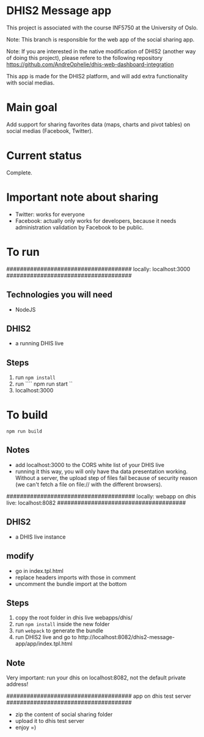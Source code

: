 # DHIS2 Message app
This project is associated with the course INF5750 at the University of Oslo.

Note: This branch is responsible for the web app of the social sharing app.

Note:
If you are interested in the native modification of DHIS2 (another way of doing this project),
please refere to the following repository
https://github.com/AndreOphelie/dhis-web-dashboard-integration

This app is made for the DHIS2 platform, and will add extra functionality
with social medias.

# Main goal
Add support for sharing favorites data (maps, charts and pivot tables)
on social medias (Facebook, Twitter).

# Current status
Complete.

# Important note about sharing
- Twitter: works for everyone
- Facebook: actually only works for developers, because it needs administration validation
 by Facebook to be public.


# To run
#####################################
locally: localhost:3000
#####################################
## Technologies you will need
- NodeJS

## DHIS2
- a running DHIS live

## Steps
1. run  ``` npm install ```
2. run ```` npm run start ``
3. localhost:3000

# To build
```npm run build```

## Notes
- add localhost:3000 to the CORS white list of your DHIS live
- running it this way, you will only have tha data presentation working.
Without a server, the upload step of files fail because of security reason
(we can't fetch a file on file:// with the different browsers).

######################################
locally: webapp on dhis live: localhost:8082
######################################
## DHIS2
- a DHIS live instance

## modify
- go in index.tpl.html
- replace headers imports with those in comment
- uncomment the bundle import at the bottom

## Steps
1. copy the root folder in dhis live webapps/dhis/
2. run ``` npm install ``` inside the new folder
3. run ``` webpack ``` to generate the bundle
4. run DHIS2 live and go to http://localhost:8082/dhis2-message-app/app/index.tpl.html

## Note
Very important: run your dhis on localhost:8082, not the default private address!


#####################################
app on dhis test server
#####################################
- zip the content of social sharing folder
- upload it to dhis test server
- enjoy =)

